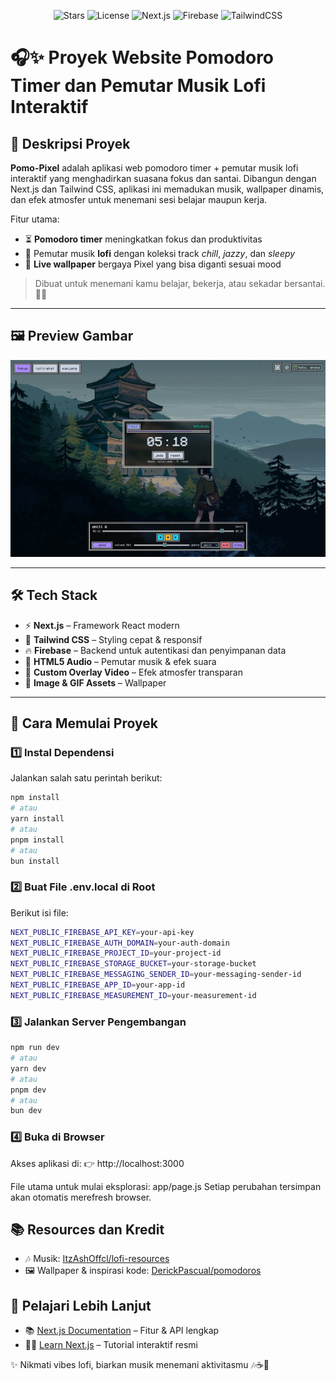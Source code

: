 <p align="center">
  <img src="https://img.shields.io/github/stars/fjrmhri/Pomo-Pixel?style=for-the-badge&logo=github&color=8b5cf6" alt="Stars"/>
  <img src="https://img.shields.io/github/license/fjrmhri/Pomo-Pixel?style=for-the-badge&color=10b981" alt="License"/>
  <img src="https://img.shields.io/badge/Next.js-Framework-black?style=for-the-badge&logo=next.js" alt="Next.js"/>
  <img src="https://img.shields.io/badge/Firebase-Platform-FFCA28?style=for-the-badge&logo=firebase" alt="Firebase"/>
  <img src="https://img.shields.io/badge/TailwindCSS-Styling-38bdf8?style=for-the-badge&logo=tailwind-css" alt="TailwindCSS"/>
</p>

# 🎧✨ Proyek Website Pomodoro Timer dan Pemutar Musik Lofi Interaktif

## 📝 Deskripsi Proyek

**Pomo-Pixel** adalah aplikasi web pomodoro timer + pemutar musik lofi interaktif yang menghadirkan suasana fokus dan santai. Dibangun dengan Next.js dan Tailwind CSS, aplikasi ini memadukan musik, wallpaper dinamis, dan efek atmosfer untuk menemani sesi belajar maupun kerja.

Fitur utama:

- ⏳ **Pomodoro timer** meningkatkan fokus dan produktivitas
- 🎵 Pemutar musik **lofi** dengan koleksi track _chill_, _jazzy_, dan _sleepy_
- 🌌 **Live wallpaper** bergaya Pixel yang bisa diganti sesuai mood

> Dibuat untuk menemani kamu belajar, bekerja, atau sekadar bersantai. 🌙🍵

---

## 🖼️ Preview Gambar

![Preview](./public/preview/preview.png)

---

## 🛠️ Tech Stack

- ⚡ **Next.js** – Framework React modern
- 🎨 **Tailwind CSS** – Styling cepat & responsif
- 🔥 **Firebase** – Backend untuk autentikasi dan penyimpanan data
- 🎵 **HTML5 Audio** – Pemutar musik & efek suara
- 🎥 **Custom Overlay Video** – Efek atmosfer transparan
- 🌄 **Image & GIF Assets** – Wallpaper

---

## 🚀 Cara Memulai Proyek

### 1️⃣ Instal Dependensi

Jalankan salah satu perintah berikut:

```bash
npm install
# atau
yarn install
# atau
pnpm install
# atau
bun install

```

### 2️⃣ Buat File .env.local di Root

Berikut isi file:

```bash
NEXT_PUBLIC_FIREBASE_API_KEY=your-api-key
NEXT_PUBLIC_FIREBASE_AUTH_DOMAIN=your-auth-domain
NEXT_PUBLIC_FIREBASE_PROJECT_ID=your-project-id
NEXT_PUBLIC_FIREBASE_STORAGE_BUCKET=your-storage-bucket
NEXT_PUBLIC_FIREBASE_MESSAGING_SENDER_ID=your-messaging-sender-id
NEXT_PUBLIC_FIREBASE_APP_ID=your-app-id
NEXT_PUBLIC_FIREBASE_MEASUREMENT_ID=your-measurement-id

```

### 3️⃣ Jalankan Server Pengembangan

```bash
npm run dev
# atau
yarn dev
# atau
pnpm dev
# atau
bun dev

```

### 4️⃣ Buka di Browser

Akses aplikasi di: 👉 http://localhost:3000

File utama untuk mulai eksplorasi: app/page.js
Setiap perubahan tersimpan akan otomatis merefresh browser.

## 📚 Resources dan Kredit

- 🎶 Musik: [ItzAshOffcl/lofi-resources](https://github.com/ItzAshOffcl/lofi-resources)
- 🖼️ Wallpaper & inspirasi kode: [DerickPascual/pomodoros](https://github.com/DerickPascual/pomodoros)

## 📖 Pelajari Lebih Lanjut

- 📚 [Next.js Documentation](https://nextjs.org/docs) – Fitur & API lengkap
- 🧑‍💻 [Learn Next.js](https://nextjs.org/learn) – Tutorial interaktif resmi

✨ Nikmati vibes lofi, biarkan musik menemani aktivitasmu 🎶☕🌙
